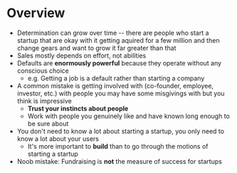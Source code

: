 # Overview

- Determination can grow over time -- there are people who start a startup that are okay with it getting aquired for a few million and then change
gears and want to grow it far greater than that
- Sales mostly depends on effort, not abilities
- Defaults are **enormously powerful** because they operate without any conscious choice
  - e.g. Getting a job is a default rather than starting a company
- A common mistake is getting involved with (co-founder, employee, investor, etc.) with people you may have some misgivings with but you think is impressive
  - **Trust your instincts about people**
  - Work with people you genuinely like and have known long enough to be sure about
- You don't need to know a lot about starting a startup, you only need to know a lot about your users
  - It's more important to **build** than to go through the motions of starting a startup
- Noob mistake: Fundraising is **not** the measure of success for startups